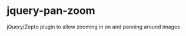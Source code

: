 jquery-pan-zoom
===============

jQuery/Zepto plugin to allow zooming in on and panning around images